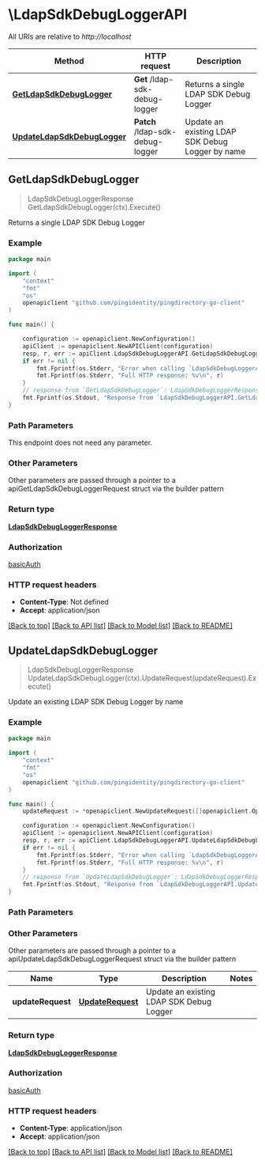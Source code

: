 # \LdapSdkDebugLoggerAPI

All URIs are relative to *http://localhost*

Method | HTTP request | Description
------------- | ------------- | -------------
[**GetLdapSdkDebugLogger**](LdapSdkDebugLoggerAPI.md#GetLdapSdkDebugLogger) | **Get** /ldap-sdk-debug-logger | Returns a single LDAP SDK Debug Logger
[**UpdateLdapSdkDebugLogger**](LdapSdkDebugLoggerAPI.md#UpdateLdapSdkDebugLogger) | **Patch** /ldap-sdk-debug-logger | Update an existing LDAP SDK Debug Logger by name



## GetLdapSdkDebugLogger

> LdapSdkDebugLoggerResponse GetLdapSdkDebugLogger(ctx).Execute()

Returns a single LDAP SDK Debug Logger

### Example

```go
package main

import (
    "context"
    "fmt"
    "os"
    openapiclient "github.com/pingidentity/pingdirectory-go-client"
)

func main() {

    configuration := openapiclient.NewConfiguration()
    apiClient := openapiclient.NewAPIClient(configuration)
    resp, r, err := apiClient.LdapSdkDebugLoggerAPI.GetLdapSdkDebugLogger(context.Background()).Execute()
    if err != nil {
        fmt.Fprintf(os.Stderr, "Error when calling `LdapSdkDebugLoggerAPI.GetLdapSdkDebugLogger``: %v\n", err)
        fmt.Fprintf(os.Stderr, "Full HTTP response: %v\n", r)
    }
    // response from `GetLdapSdkDebugLogger`: LdapSdkDebugLoggerResponse
    fmt.Fprintf(os.Stdout, "Response from `LdapSdkDebugLoggerAPI.GetLdapSdkDebugLogger`: %v\n", resp)
}
```

### Path Parameters

This endpoint does not need any parameter.

### Other Parameters

Other parameters are passed through a pointer to a apiGetLdapSdkDebugLoggerRequest struct via the builder pattern


### Return type

[**LdapSdkDebugLoggerResponse**](LdapSdkDebugLoggerResponse.md)

### Authorization

[basicAuth](../README.md#basicAuth)

### HTTP request headers

- **Content-Type**: Not defined
- **Accept**: application/json

[[Back to top]](#) [[Back to API list]](../README.md#documentation-for-api-endpoints)
[[Back to Model list]](../README.md#documentation-for-models)
[[Back to README]](../README.md)


## UpdateLdapSdkDebugLogger

> LdapSdkDebugLoggerResponse UpdateLdapSdkDebugLogger(ctx).UpdateRequest(updateRequest).Execute()

Update an existing LDAP SDK Debug Logger by name

### Example

```go
package main

import (
    "context"
    "fmt"
    "os"
    openapiclient "github.com/pingidentity/pingdirectory-go-client"
)

func main() {
    updateRequest := *openapiclient.NewUpdateRequest([]openapiclient.Operation{*openapiclient.NewOperation(openapiclient.EnumOperation("add"), "Path_example")}) // UpdateRequest | Update an existing LDAP SDK Debug Logger

    configuration := openapiclient.NewConfiguration()
    apiClient := openapiclient.NewAPIClient(configuration)
    resp, r, err := apiClient.LdapSdkDebugLoggerAPI.UpdateLdapSdkDebugLogger(context.Background()).UpdateRequest(updateRequest).Execute()
    if err != nil {
        fmt.Fprintf(os.Stderr, "Error when calling `LdapSdkDebugLoggerAPI.UpdateLdapSdkDebugLogger``: %v\n", err)
        fmt.Fprintf(os.Stderr, "Full HTTP response: %v\n", r)
    }
    // response from `UpdateLdapSdkDebugLogger`: LdapSdkDebugLoggerResponse
    fmt.Fprintf(os.Stdout, "Response from `LdapSdkDebugLoggerAPI.UpdateLdapSdkDebugLogger`: %v\n", resp)
}
```

### Path Parameters



### Other Parameters

Other parameters are passed through a pointer to a apiUpdateLdapSdkDebugLoggerRequest struct via the builder pattern


Name | Type | Description  | Notes
------------- | ------------- | ------------- | -------------
 **updateRequest** | [**UpdateRequest**](UpdateRequest.md) | Update an existing LDAP SDK Debug Logger | 

### Return type

[**LdapSdkDebugLoggerResponse**](LdapSdkDebugLoggerResponse.md)

### Authorization

[basicAuth](../README.md#basicAuth)

### HTTP request headers

- **Content-Type**: application/json
- **Accept**: application/json

[[Back to top]](#) [[Back to API list]](../README.md#documentation-for-api-endpoints)
[[Back to Model list]](../README.md#documentation-for-models)
[[Back to README]](../README.md)

